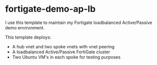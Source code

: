 # fortigate-demo-ap-lb

I use this template to maintain my Fortigate loadbalanced Active/Passive demo environment.

This template deploys:
- A hub vnet and two spoke vnets with vnet peering
- A loadbalanced Active/Passive FortiGate cluster
- Two Ubuntu VM's in each spoke for testing purposes